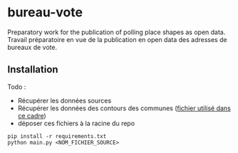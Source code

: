 # bureau-vote
Preparatory work for the publication of polling place shapes as open data.
Travail préparatoire en vue de la publication en open data des adresses de bureaux de vote.
## Installation

Todo :
- Récupérer les données sources
- Récupérer les données des contours des communes ([fichier utilisé dans ce cadre](https://www.data.gouv.fr/fr/datasets/decoupage-administratif-communal-francais-issu-d-openstreetmap/))
- déposer ces fichiers à la racine du repo

```
pip install -r requirements.txt
python main.py <NOM_FICHIER_SOURCE>
```